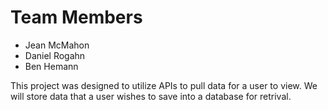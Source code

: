 # Team Members
- Jean McMahon
- Daniel Rogahn
- Ben Hemann

This project was designed to utilize APIs to pull data for a user to view. We will store data that a user wishes to save into a database for retrival. 
